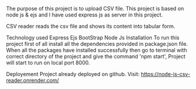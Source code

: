 The purpose of this project is to upload CSV file. This project is based on node js & ejs and I have used express js as server in this project.

CSV reader reads the csv file and shows its content into tabular form.

Technology used
Express
Ejs
BootStrap
Node Js
Installation
To run this project first of all install all the dependencies provided in package.json file. When all the packages have installed successfully then go to terminal with correct directory of the project and give the command 'npm start', Project will start to run on local port 8000.

Deployement
Project already deployed on github. Visit: https://node-js-csv-reader.onrender.com/
